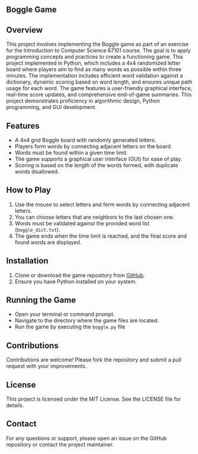 ## Boggle Game

## Overview
This project involves implementing the Boggle game as part of an exercise for the Introduction to Computer Science 67101 course. The goal is to apply programming concepts and practices to create a functioning game. This project implemented in Python, which includes a 4x4 randomized letter board where players aim to find as many words as possible within three minutes. The implementation includes efficient word validation against a dictionary, dynamic scoring based on word length, and ensures unique path usage for each word. The game features a user-friendly graphical interface, real-time score updates, and comprehensive end-of-game summaries. This project demonstrates proficiency in algorithmic design, Python programming, and GUI development.

## Features
- A 4x4 grid Boggle board with randomly generated letters.
- Players form words by connecting adjacent letters on the board.
- Words must be found within a given time limit.
- The game supports a graphical user interface (GUI) for ease of play.
- Scoring is based on the length of the words formed, with duplicate words disallowed.

## How to Play
1. Use the mouse to select letters and form words by connecting adjacent letters.
2. You can choose letters that are neighbors to the last chosen one.
3. Words must be validated against the provided word list (`boggle_dict.txt`).
4. The game ends when the time limit is reached, and the final score and found words are displayed.

## Installation
1. Clone or download the game repository from [GitHub](https://github.com/jamilbar/Boggle-Game).
2. Ensure you have Python installed on your system.

## Running the Game
- Open your terminal or command prompt.
- Navigate to the directory where the game files are located.
- Run the game by executing the `boggle.py` file

## Contributions
Contributions are welcome! Please fork the repository and submit a pull request with your improvements.

## License
This project is licensed under the MIT License. See the LICENSE file for details.

## Contact
For any questions or support, please open an issue on the GitHub repository or contact the project maintainer.
